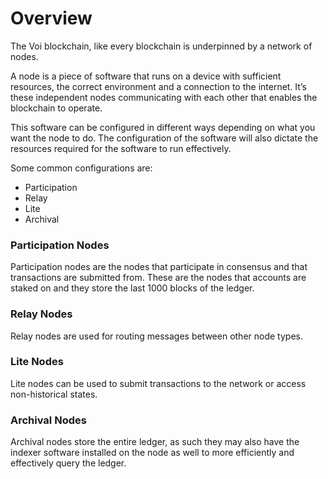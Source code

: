 # Overview

The Voi blockchain, like every blockchain is underpinned by a network of nodes.

A node is a piece of software that runs on a device with sufficient resources, the correct environment and a connection to the internet. It’s these independent nodes communicating with each other that enables the blockchain to operate.

This software can be configured in different ways depending on what you want the node to do. The configuration of the software will also dictate the resources required for the software to run effectively.

Some common configurations are:



* Participation
* Relay
* Lite
* Archival


### Participation Nodes

Participation nodes are the nodes that participate in consensus and that transactions are submitted from. These are the nodes that accounts are staked on and they store the last 1000 blocks of the ledger. 


### Relay Nodes

Relay nodes are used for routing messages between other node types.


### Lite Nodes

Lite nodes can be used to submit transactions to the network or access non-historical states.


### Archival Nodes

Archival nodes store the entire ledger, as such they may also have the indexer software installed on the node as well to more efficiently and effectively query the ledger.
